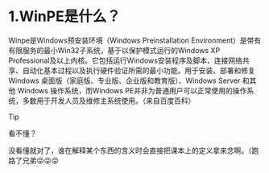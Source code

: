 # 1.WinPE是什么？

Winpe是Windows预安装环境（Windows Preinstallation Environment）是带有有限服务的最小Win32子系统，基于以保护模式运行的Windows XP Professional及以上内核。它包括运行Windows安装程序及脚本、连接网络共享、自动化基本过程以及执行硬件验证所需的最小功能。用于安装、部署和修复 Windows 桌面版（家庭版、专业版、企业版和教育版）、Windows Server 和其他 Windows 操作系统，而Windows PE并非为普通用户可以正常使用的操作系统，多数用于开发人员及维修主系统使用。（来自百度百科）

> [!tip]
> 看不懂？
> 
> 没看懂就对了，谁在解释某个东西的含义时会直接把课本上的定义拿来念啊。（跑路了兄弟😜😜😜
